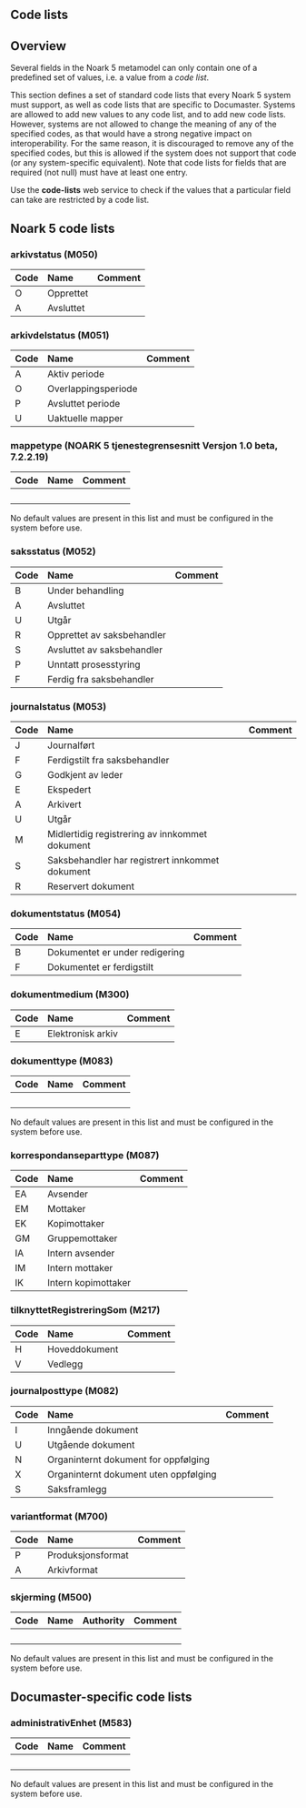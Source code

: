 Code lists
-------

## Overview

Several fields in the Noark 5 metamodel can only contain one of a predefined set of values, i.e. a value from a *code list*.

This section defines a set of standard code lists that every Noark 5 system must support, as well as code lists that are specific to Documaster. Systems are allowed to add new values to any code list, and to add new code lists. However, systems are not allowed to change the meaning of any of the specified codes, as that would have a strong negative impact on interoperability. For the same reason, it is discouraged to remove any of the specified codes, but this is allowed if the system does not support that code (or any system-specific equivalent). Note that code lists for fields that are required (not null) must have at least one entry.

Use the **code-lists** web service to check if the values that a particular field can take are restricted by a code list.

## Noark 5 code lists

### arkivstatus (M050)

| Code | Name      | Comment |
|:-----|:----------|:--------|
| O    | Opprettet |         |
| A    | Avsluttet | &nbsp;  |

### arkivdelstatus (M051)

| Code | Name                | Comment |
|:-----|:--------------------|:--------|
| A    | Aktiv periode       |         |
| O    | Overlappingsperiode |         |
| P    | Avsluttet periode   |         |
| U    | Uaktuelle mapper    | &nbsp;  |

### mappetype (NOARK 5 tjenestegrensesnitt Versjon 1.0 beta, 7.2.2.19)

| Code | Name | Comment |
|:-----|:-----|:--------|
|      |      | &nbsp;  |

No default values are present in this list and must be configured in the system before use.

### saksstatus (M052)

| Code | Name                       | Comment |
|:-----|:---------------------------|:--------|
| B    | Under behandling           |         |
| A    | Avsluttet                  |         |
| U    | Utgår                      |         |
| R    | Opprettet av saksbehandler |         |
| S    | Avsluttet av saksbehandler |         |
| P    | Unntatt prosesstyring      |         |
| F    | Ferdig fra saksbehandler   | &nbsp;  |

### journalstatus (M053)

| Code | Name                                            | Comment |
|:-----|:------------------------------------------------|:--------|
| J    | Journalført                                     |         |
| F    | Ferdigstilt fra saksbehandler                   |         |
| G    | Godkjent av leder                               |         |
| E    | Ekspedert                                       |         |
| A    | Arkivert                                        |         |
| U    | Utgår                                           |         |
| M    | Midlertidig registrering av innkommet dokument  |         |
| S    | Saksbehandler har registrert innkommet dokument |         |
| R    | Reservert dokument                              | &nbsp;  |

### dokumentstatus (M054)

| Code | Name                           | Comment |
|:-----|:-------------------------------|:--------|
| B    | Dokumentet er under redigering |         |
| F    | Dokumentet er ferdigstilt      | &nbsp;  |

### dokumentmedium (M300)

| Code | Name              | Comment |
|:-----|:------------------|:--------|
| E    | Elektronisk arkiv | &nbsp;  |

### dokumenttype (M083)

| Code | Name | Comment |
|:-----|:-----|:--------|
|      |      | &nbsp;  |

No default values are present in this list and must be configured in the system before use.

### korrespondanseparttype (M087)

| Code | Name                | Comment |
|:-----|:--------------------|:--------|
| EA   | Avsender            |         |
| EM   | Mottaker            |         |
| EK   | Kopimottaker        |         |
| GM   | Gruppemottaker      |         |
| IA   | Intern avsender     |         |
| IM   | Intern mottaker     |         |
| IK   | Intern kopimottaker | &nbsp;  |

### tilknyttetRegistreringSom (M217)

| Code | Name          | Comment |
|:-----|:--------------|:--------|
| H    | Hoveddokument |         |
| V    | Vedlegg       | &nbsp;  |

### journalposttype (M082)

| Code | Name                                  | Comment |
|:-----|:--------------------------------------|:--------|
| I    | Inngående dokument                    |         |
| U    | Utgående dokument                     |         |
| N    | Organinternt dokument for oppfølging  |         |
| X    | Organinternt dokument uten oppfølging |         |
| S    | Saksframlegg                          | &nbsp;  |

### variantformat (M700)

| Code | Name              | Comment |
|:-----|:------------------|:--------|
| P    | Produksjonsformat |         |
| A    | Arkivformat       | &nbsp;  |

### skjerming (M500)

| Code | Name | Authority | Comment |
|:-----|:-----|:----------|:--------|
|      |      |           | &nbsp;  |

No default values are present in this list and must be configured in the system before use.

## Documaster-specific code lists

### administrativEnhet (M583)

| Code | Name | Comment |
|:-----|:-----|:--------|
|      |      | &nbsp;  |

No default values are present in this list and must be configured in the system before use.
